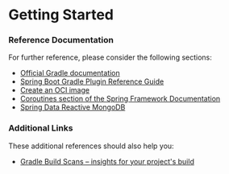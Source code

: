 # Getting Started

### Reference Documentation
For further reference, please consider the following sections:

* [Official Gradle documentation](https://docs.gradle.org)
* [Spring Boot Gradle Plugin Reference Guide](https://docs.spring.io/spring-boot/docs/2.3.5.RELEASE/gradle-plugin/reference/html/)
* [Create an OCI image](https://docs.spring.io/spring-boot/docs/2.3.5.RELEASE/gradle-plugin/reference/html/#build-image)
* [Coroutines section of the Spring Framework Documentation](https://docs.spring.io/spring/docs/5.2.10.RELEASE/spring-framework-reference/languages.html#coroutines)
* [Spring Data Reactive MongoDB](https://docs.spring.io/spring-boot/docs/2.3.5.RELEASE/reference/htmlsingle/#boot-features-mongodb)

### Additional Links
These additional references should also help you:

* [Gradle Build Scans – insights for your project's build](https://scans.gradle.com#gradle)

